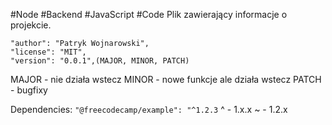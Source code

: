 #Node #Backend #JavaScript #Code 
Plik zawierający informacje o projekcie.

```
"author": "Patryk Wojnarowski",
"license": "MIT",
"version": "0.0.1",(MAJOR, MINOR, PATCH)
```
MAJOR - nie działa wstecz
MINOR - nowe funkcje ale działa wstecz
PATCH - bugfixy

Dependencies:
`"@freecodecamp/example": "^1.2.3`
^ - 1.x.x
~ - 1.2.x